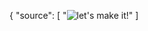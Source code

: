 
  {
   "source": [
    "![let's make it!](https://media.giphy.com/media/HhbjYgx6hcNS5p8vuX/giphy.gif)"
   ]
  
